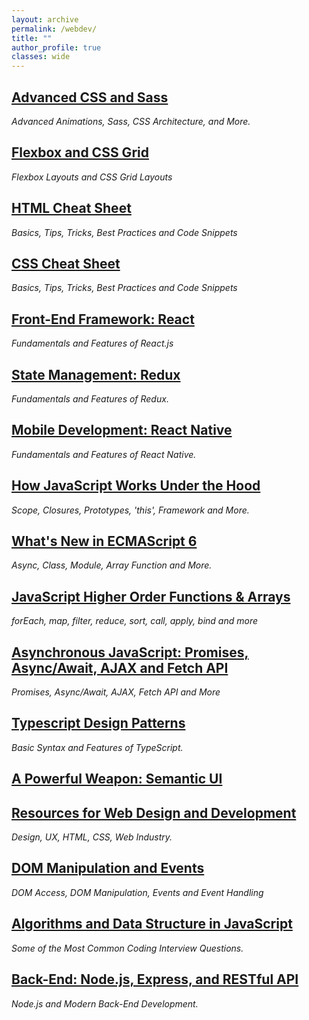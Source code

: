 ```yaml
---
layout: archive
permalink: /webdev/
title: ""
author_profile: true
classes: wide
---
```


## [Advanced CSS and Sass](../_posts/2020-01-25-sass.md)
*Advanced Animations, Sass, CSS Architecture, and More.*

## [Flexbox and CSS Grid](../_posts/2020-01-30-flexgrid.md)
*Flexbox Layouts and CSS Grid Layouts*

## [HTML Cheat Sheet](../_posts/2020-01-20-htmlcs.md)
*Basics, Tips, Tricks, Best Practices and Code Snippets*

## [CSS Cheat Sheet](../_posts/2020-01-30-csscs.md)
*Basics, Tips, Tricks, Best Practices and Code Snippets*

## [Front-End Framework: React](../_posts/2019-10-06-react.md)
*Fundamentals and Features of React.js*

## [State Management: Redux](../_posts/2020-01-25-redux.md)
*Fundamentals and Features of Redux.*

## [Mobile Development: React Native](../_posts/2020-01-26-reactnative.md)
*Fundamentals and Features of React Native.*

## [How JavaScript Works Under the Hood](../_posts/2020-01-12-jsunderhood.md)
*Scope, Closures, Prototypes, 'this', Framework and More.*

## [What's New in ECMAScript 6](../_posts/2019-09-10-es6.md)
*Async, Class, Module, Array Function and More.*

## [JavaScript Higher Order Functions & Arrays](../_posts/2019-09-12-jsf.md)
*forEach, map, filter, reduce, sort, call, apply, bind and more*

## [Asynchronous JavaScript: Promises, Async/Await, AJAX and Fetch API](../_posts/2019-09-16-asyjs.md)
*Promises, Async/Await, AJAX, Fetch API and More*

## [Typescript Design Patterns](../_posts/2019-12-02-TypeScript.md)
*Basic Syntax and Features of TypeScript.*

## [A Powerful Weapon: Semantic UI](https://www.youtube.com/watch?v=a9mUH1EWp40)

## [Resources for Web Design and Development](../_posts/2019-10-03-resources.md)
*Design, UX, HTML, CSS, Web Industry.*

## [DOM Manipulation and Events](../_posts/2019-09-10-dom.md)
*DOM Access, DOM Manipulation, Events and Event Handling*

## [Algorithms and Data Structure in JavaScript](../_posts/2019-09-14-algodata.md)
*Some of the Most Common Coding Interview Questions.*

<!--
## [Building a GraphQL Server]
-->

## [Back-End: Node.js, Express, and RESTful API](../_posts/2020-01-25-node.md)
*Node.js and Modern Back-End Development.*



